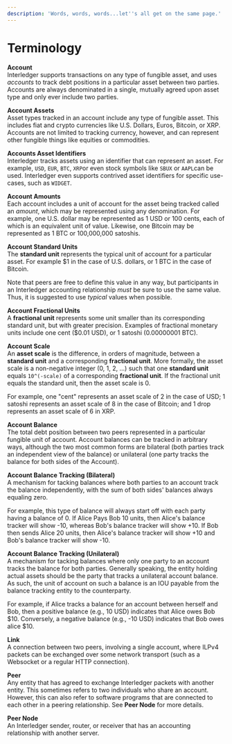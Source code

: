 ```yaml
---
description: 'Words, words, words...let''s all get on the same page.'
---
```


# Terminology

**Account**  
Interledger supports transactions on any type of fungible asset, and uses _accounts_ to track debt positions  in a particular asset between two parties. Accounts are always denominated in a single, mutually agreed upon asset type and only ever include two parties.

**Account Assets**  
Asset types tracked in an account include any type of fungible asset. This includes fiat and crypto currencies like U.S. Dollars, Euros, Bitcoin, or XRP. Accounts are not limited to tracking currency, however, and can represent other fungible things like equities or commodities.

**Accounts Asset Identifiers**  
Interledger tracks assets using an identifier that can represent an asset. For example, `USD`, `EUR`, `BTC`, `XRP`or even stock symbols like `SBUX` or `AAPL`can be used. Interledger even supports contrived asset identifiers for specific use-cases, such as `WIDGET`. 

**Account Amounts**  
Each account includes a unit of account for the asset being tracked called an _amount_, which may be represented using any denomination. For example, one U.S. dollar may be represented as 1 USD or 100 cents, each of which is an equivalent unit of value. Likewise, one Bitcoin may be represented as 1 BTC or 100,000,000 satoshis.

**Account Standard Units**  
The **standard unit** represents the typical unit of account for a particular asset. For example $1 in the case of U.S. dollars, or 1 BTC in the case of Bitcoin. 

Note that peers are free to define this value in any way, but participants in an Interledger accounting relationship _must_ be sure to use the same value. Thus, it is suggested to use _typical_ values when possible.

**Account Fractional Units**  
A **fractional unit** represents some unit smaller than its corresponding standard unit, but with greater precision. Examples of fractional monetary units include one cent \($0.01 USD\), or 1 satoshi \(0.00000001 BTC\).

**Account Scale**  
An **asset scale** is the difference, in orders of magnitude, between a **standard unit** and a corresponding **fractional unit**. More formally, the asset scale is a non-negative integer \(0, 1, 2, …\) such that one **standard unit** equals `10^(-scale)` of a corresponding **fractional unit**. If the fractional unit equals the standard unit, then the asset scale is 0.

For example, one "cent" represents an asset scale of 2 in the case of USD; 1 satoshi represents an asset scale of 8 in the case of Bitcoin; and 1 drop represents an asset scale of 6 in XRP.

**Account Balance**  
The total debt position between two peers represented in a particular fungible unit of account. Account balances can be tracked in arbitrary ways, although the two most common forms are bilateral \(both parties track an independent view of the balance\) or unilateral \(one party tracks the balance for both sides of the Account\).

**Account Balance Tracking \(Bilateral\)**  
A mechanism for tacking balances where both parties to an account track the balance independently, with the sum of both sides' balances always equaling zero. 

For example, this type of balance will always start off with each party having a balance of 0. If Alice Pays Bob 10 units, then Alice's balance tracker will show -10, whereas Bob's balance tracker will show +10.  If Bob then sends Alice 20 units, then Alice's balance tracker will show +10 and Bob's balance tracker will show -10.

**Account Balance Tracking \(Unilateral\)**  
A mechanism for tacking balances where only one party to an account tracks the balance for both parties. Generally speaking, the entity holding actual assets should be the party that tracks a unilateral account balance. As such, the unit of account on such a balance is an IOU payable from the balance tracking entity to the counterparty.

For example, if Alice tracks a balance for an account between herself and Bob, then a positive balance \(e.g., 10 USD\) indicates that Alice owes Bob $10. Conversely, a negative balance \(e.g., -10 USD\) indicates that Bob owes alice $10.

**Link**  
A connection between two peers, involving a single account, where ILPv4 packets can be exchanged over some network transport \(such as a Websocket or a regular HTTP connection\).

**Peer**  
Any entity that has agreed to exchange Interledger packets with another entity. This sometimes refers to two individuals who share an account. However, this can also refer to software programs that are connected to each other in a peering relationship. See **Peer Node** for more details.

**Peer Node**  
An Interledger sender, router, or receiver that has an accounting relationship with another server.

